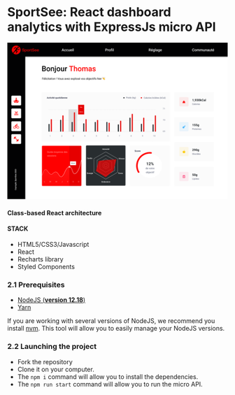 # SportSee: React dashboard analytics with ExpressJs micro API

<p align="center">
    <img src="./client/src/assets/imgs/sportSee.png" width="800" alt="app screenshot">
</p>

#### Class-based React architecture
#### STACK
- HTML5/CSS3/Javascript
- React
- Recharts library
- Styled Components

### 2.1 Prerequisites

- [NodeJS (**version 12.18**)](https://nodejs.org/en/)
- [Yarn](https://yarnpkg.com/)

If you are working with several versions of NodeJS, we recommend you install [nvm](https://github.com/nvm-sh/nvm). This tool will allow you to easily manage your NodeJS versions.

### 2.2 Launching the project
- Fork the repository
- Clone it on your computer.
- The `npm i` command will allow you to install the dependencies.
- The `npm run start` command will allow you to run the micro API.